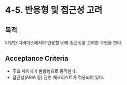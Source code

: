 # 4-5. 반응형 및 접근성 고려

## 목적
다양한 디바이스에서의 반응형 UI와 접근성을 고려한 구현을 한다.

## Acceptance Criteria
- 주요 페이지가 반응형으로 동작한다.
- 접근성(ARIA 등) 관련 체크리스트가 적용되어 있다.
